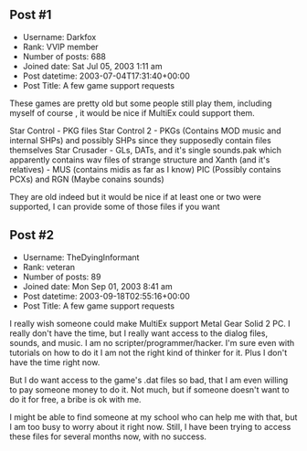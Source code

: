 ## Post #1
- Username: Darkfox
- Rank: VVIP member
- Number of posts: 688
- Joined date: Sat Jul 05, 2003 1:11 am
- Post datetime: 2003-07-04T17:31:40+00:00
- Post Title: A few game support requests

These games are pretty old but some people still play them, including myself of course  , it would be nice if MultiEx could support them.

Star Control - PKG files
Star Control 2 - PKGs (Contains MOD music and internal SHPs) and possibly SHPs since they supposedly contain files themselves
Star Crusader - GLs, DATs, and it's single sounds.pak which apparently contains wav files of strange structure
and Xanth (and it's relatives) - MUS (contains midis as far as I know) PIC (Possibly contains PCXs) and RGN (Maybe conains sounds)

They are old indeed but it would be nice if at least one or two were supported, I can provide some of those files if you want
## Post #2
- Username: TheDyingInformant
- Rank: veteran
- Number of posts: 89
- Joined date: Mon Sep 01, 2003 8:41 am
- Post datetime: 2003-09-18T02:55:16+00:00
- Post Title: A few game support requests

I really wish someone could make MultiEx support Metal Gear Solid 2 PC.  I really don't have the time, but I really want access to the dialog files, sounds, and music.  I am no scripter/programmer/hacker.  I'm sure even with tutorials on how to do it I am not the right kind of thinker for it.  Plus I don't have the time right now.

But I do want access to the game's .dat files so bad, that I am even willing to pay someone money to do it.  Not much, but if someone doesn't want to do it for free, a bribe is ok with me.

I might be able to find someone at my school who can help me with that, but I am too busy to worry about it right now.  Still, I have been trying to access these files for several months now, with no success.
